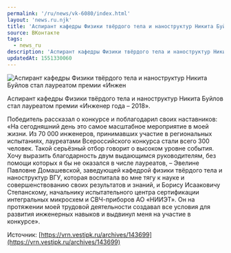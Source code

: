```yaml
---
permalink: '/ru/news/vk-6080/index.html'
layout: 'news.ru.njk'
title: 'Аспирант кафедры Физики твёрдого тела и наноструктур Никита Буйлов стал лауреатом премии «Инженер года – 2018»'
source: ВКонтакте
tags:
  - news_ru
description: 'Аспирант кафедры Физики твёрдого тела и наноструктур Никита Буйлов стал лауреатом премии «Инженер года – 2018»'
updatedAt: 1551330060
---
```

![Аспирант кафедры Физики твёрдого тела и наноструктур Никита Буйлов стал лауреатом премии «Инжен](https://sun9-51.userapi.com/impf/c849320/v849320456/13e423/B6oJP31FJSo.jpg?size=800x533&quality=96&proxy=1&sign=18d00e4fc721f2f8f79d0a2bbf3cd5af&c_uniq_tag=8KCAZVSbPY6X_-atSvnRCnRa69mme8pGJFcmRolRBPU&type=album)

Аспирант кафедры Физики твёрдого тела и наноструктур Никита Буйлов стал лауреатом премии «Инженер года – 2018».

Победитель рассказал о конкурсе и поблагодарил своих наставников: «На сегодняшний день это самое масштабное мероприятие в моей жизни. Из 70 000 инженеров, принимавших участие в региональных испытаниях, лауреатами Всероссийского конкурса стали всего 300 человек. Такой серьёзный отбор говорит о высоком уровне события. Хочу выразить благодарность двум выдающимся руководителям, без помощи которых я бы не оказался в числе лауреатов, – Эвелине Павловне Домашевской, заведующей кафедрой физики твёрдого тела и наноструктур ВГУ, которая воспитала во мне тягу к науке и совершенствованию своих результатов и знаний, и Борису Исааковичу Степанскому, начальнику испытательного центра сертификации интегральных микросхем и СВЧ-приборов АО «НИИЭТ». Он на протяжении моей трудовой деятельности создавал все условия для развития инженерных навыков и выдвинул меня на участие в конкурсе».

Источник: [https://vrn.vestipk.ru/archives/143699](https://vrn.vestipk.ru/archives/143699)
